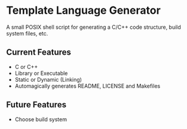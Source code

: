 # Template Language Generator

A small POSIX shell script for generating a C/C++ code structure, build system files, etc.

## Current Features

* C or C++
* Library or Executable
* Static or Dynamic (Linking)
* Automagically generates README, LICENSE and Makefiles

## Future Features

* Choose build system
